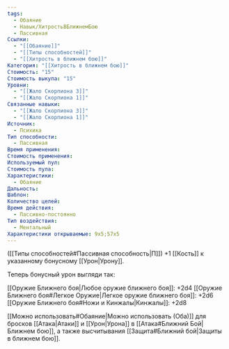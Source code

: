 ```yaml
---
tags:
  - Обаяние
  - Навык/ХитростьВБлижнемБою
  - Пассивная
Ссылки:
  - "[[Обаяние]]"
  - "[[Типы способностей]]"
  - "[[Хитрость в ближнем бою]]"
Категория: "[[Хитрость в ближнем бою]]"
Стоимость: "15"
Стоимость выкупа: "15"
Уровни:
  - "[[Жало Скорпиона 3]]"
  - "[[Жало Скорпиона 1]]"
Связанные навыки:
  - "[[Жало Скорпиона 3]]"
  - "[[Жало Скорпиона 1]]"
Источник:
  - Психика
Тип способности:
  - Пассивная
Время применения: 
Стоимость применения: 
Используемый пул: 
Стоимость пула: 
Характеристики:
  - Обаяние
Дальность: 
Шаблон: 
Количество целей: 
Время действия:
  - Пассивно-постоянно
Тип воздействия:
  - Ментальный
Характеристики открываемые: 9x5;57x5
---
```

([[Типы способностей#Пассивная способность|П]]) +1 [[Кость]] к указанному бонусному [[Урон|Урону]].

Теперь бонусный урон выгляди так: 

[[Оружие Ближнего боя|Любое оружие ближнего боя]]: +2d4
[[Оружие Ближнего боя#Легкое Оружие|Легкое оружие ближнего боя]]: +2d6
[[Оружие Ближнего боя#Ножи и Кинжалы|Кинжалы]]: +2d8

[[Можно использовать#Обаяние|Можно использовать (Оба)]] для бросков [[Атака|Атаки]] и [[Урон|Урона]] в [[Атака#Ближний Бой|Ближнем бою]], а также высчитывания [[Защита#Ближний бой|Защиты в ближнем бою]].
